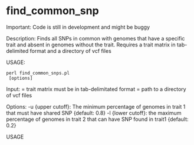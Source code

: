# find_common_snp

Important: Code is still in development and might be buggy

Description: Finds all SNPs in common with genomes that have a specific trait 
and absent in genomes without the trait. Requires a trait matrix in tab-delimited format
and a directory of vcf files

USAGE:<br>

<code>perl find_common_snps.pl <trait matrix> <directory of vcf files> [options] </code>

Input:
<trait matrix> = trait matrix must be in tab-delimitated format
<directory of vcf files> = path to a directory of vcf files

Options:
 -u {upper cutoff}: The minimum percentage of genomes in trait 1 that must have shared SNP {default: 0.8}
 -l {lower cutoff}: the maximum percentage of genomes in trait 2 that can have SNP found in trait1 {default: 0.2}

USAGE

